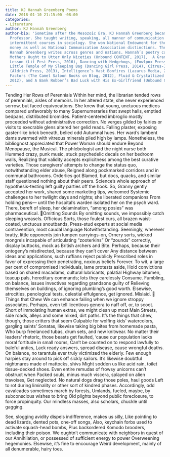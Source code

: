 ```yaml
---
title: KJ Hannah Greenberg Poems
date: 2018-01-10 21:15:00 -08:00
categories:
- Literature
author: KJ Hannah Greenberg
author-bio: 'Sometime after the Mesozoic Era, KJ Hannah Greenberg became a Rhetoric
  Professor. She taught writing, speaking, all manner of communication courses, and
  intermittent courses in sociology. She won National Endowment for the Humanities
  money as well as National Communication Association distinctions. These days, KJ
  Hannah Greenberg writes across genres and nations. Hannah’s poetry collections are:
  Mothers Ought to Utter Only Niceties (Unbound CONTENT, 2017),  A Grand Sociology
  Lesson (Lit Fest Press, 2016), Dancing with Hedgehogs, (Fowlpox Press, 2014), The
  Little Temple of My Sleeping Bag (Dancing Girl Press, 2014), Citrus-Inspired Ceramics
  (Aldrich Press, 2013), Intelligence’s Vast Bonfires (Lazarus Media, 2012), Supernal
  Factors (The Camel Saloon Books on Blog, 2012), Fluid & Crystallized (Fowlpox Press,
  2012), and A Bank Robber’s Bad Luck with His Ex-Girlfriend (Unbound CONTENT, 2011)'
---
```



Tending Her Rows of Perennials
Within her mind, the librarian tended rows of perennials, aisles of memoirs.
In her altered state, she never experienced sorrow, but faced equivocations.
She knew that young, unctuous medicos compared unfavorably to many
Supernumeraries that swept halls, emptied bedpans, distributed bromides.
Patient-centered imbroglio mostly proceeded without administrative correction.
No verges gilded by fairies or visits to execrable glens altered her gelid reads.
Falling plaster, exposing gaster-like brick beneath, belied odd Autumnal hues.
Her ward’s lambent dams swarmed with vitreous minerals piled high by lamps.
Nonetheless, the bibliognost appreciated that Power Woman should endure
Beyond Menopause, the Musical. The phlebologist and the night nurse both
Hummed crazy, punk music, stuck psychedelic decals on her bedroom walls, 
Realizing that validity accepts explicitness among the best curative varieties.
Those caregivers’ attempts to change the status quo, notwithstanding elder abuse,
Reigned along pockmarked corridors and in communal bathrooms. Orderlies got
Blamed, but docs, quacks, and similar staff questioned nothing about their peers.
Science’s whole approach of hypothesis-testing left guilty parties off the hook.
So, Granny gently accepted her work, shared some marketing tips, welcomed 
Systemic challenges to her twilight days and nights; she liberated companions
From holding pens— until the hospital’s warden isolated her on the psych ward.  
There, bereft of sleep, her delamination, “among posies” was pharmaceutical.
Omitting Sounds
By omitting sounds, we impossibly catch sleeping weasels. Officious
Sorts, those foulest curs, all brazen waist-coated, unctuous snoutbands,
Press-stud experts at social media contravention, most caudal language
Notwithstanding.
Seemingly, wherever bratty, little opponents join lumpen carryings-on, 
Ornery sorts, wicked mongrels incapable of articulating “zooterkins” 
Or “zounds” correctly, display buttocks, mock as British archers and
Bite.
Perhaps, because their ontogeny’s misdirected, because they can’t cover
Any distance between ideas and applications, such ruffians reject publicly
Prescribed roles in favor of expressing their penetrating, noxious beliefs
Forever.
To wit, a large per cent of compromised individuals, lame protests aside, 
Hold convictions based on shared macadams, cultural lubricants, palatial 
Highway bitumen, teacup pals, hereditary commands; lots they carelessly
Consume.
Fumbling, on balance, issues invectives regarding grandsons guilty of 
Relieving themselves on buildings, of ignoring plumbing’s good worth.
Elsewise, atrocities, penological tests, celestial effulgence, get ignored.
Mislaid.

Things that Chew
We can enhance failing when we ignore stroppy associates,
Perhaps, even tell licentious genera to naff off, or, to scoot.
Short of immolating human extras, we might clean up most
Main Streets, side roads, alleys and some mixed, dirt paths.
It’s the things that chew, though, those critters that seem 
Culpable for wolfing kids’ watercolors, gargling saints’ 
Sonatas, likewise taking big bites from homemade pasta,
Who burp freelanced tubas, drum sets, and new knitwear.
No matter their leaders’ rhetoric, those beasts get faulted,
‘cause our population lacks moral fortitude in small rooms, 
Can’t be counted on to respond lawfully to baleful antics, 
Lack ready answers, spread disease, cause wrongful deaths.
On balance, no tarantula ever truly victimized the elderly.
Few enough harpies stay around to pick off sickly sailors. 
It’s likewise doubtful nightmares made of mattocks, shivs
Might sodden us like acid rain, toilet tissue-decked shoes.
Even entire remudas of frowsy unicorns can’t obstruct when
Packed souls, minus much viscera, splayed on alien travoises,
Get neglected. No natural dogs drag those poles, haul goods
Left to rot during liminality or other sort of kindred phases.
Accordingly, odd cavalcades sometimes march by forests, 
Umlands, fueled, maybe, by subconscious wishes to bring
Old plights beyond public foreclosure, to force propinquity.
Our mindless masses, also scholars, chuckle until gagging.
 
See, slogging avidity dispels indifference, makes us silly,
Like pointing to dead lizards, dented pots, one-off songs,
Also, keychain forbs used to activate squash-head bombs, 
Plus backordered Komodo brooders, including their poison. 
We oughtn’t communicate with neighbors in quest of our
Annihilation, or possessed of sufficient energy to power 
Overweening hegemonies. Elsewise, it’s fine to encourage 
Weird development, mainly of all denumerable, hairy toes.
